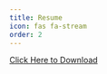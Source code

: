```yaml
---
title: Resume
icon: fas fa-stream
order: 2
---
```


[Click Here to Download](https://ankushpratap95.github.io/resume_ankush.pdf "download")
